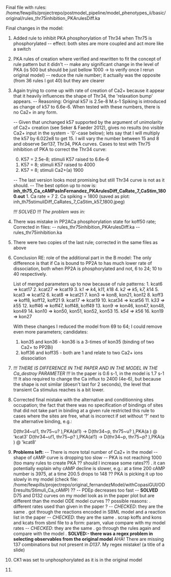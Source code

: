 Final file with rules:
/home/fewpills/projectrepo/postmodel_pipeline/model_phenotypes_ii/basic/original/rules_thr75inhibition_PKArulesDiff.ka

Final changes in the model:

1. Added rule to inhibit PKA phosphorylation of Thr34
   when Thr75 is phosphorylated -- effect: both sites are more
   coupled and act more like a switch
2. PKA rules of creation where verified and rewritten to
   fit the concept of rule pattern but it didn't
   -- make any significant change in the level of PKA (is 500 but should be
      just bellow 1000 -> to verify once I rerun original model)
   -- reduce the rule number; it actually was the opposite (from 36 rules I got 40)
      but they are clearer
3. Again trying to come up with rate of creation of Ca2+ because it appear
   that it heavily influences the shape of Thr34, the 'relaxation bump' appears.
   -- Reasoning:
       Original k57 is  2.5e-8 M.s-1
       Spiking is introduced as change of k57 to 6.6e-6. When tested with these numbers,
       there is no Ca2+ in any form.

    -- Given that unchanged k57 supported by the argument of unimolarity of Ca2+ creation
    (see Seker & Faeder 2012), gives no results (no visible Ca2+ input in the system - '0'-case below);
    lets say that I will multiply the k57 by 6.022e8 to get 15.  I will vary the number between
    15 and 8 and observe Ser137, Thr34, PKA curves.
    Cases to test with Thr75 inhibition of PKA to correct the Thr34 curve:

    0. K57 = 2.5e-8; stimuli K57 raised to 6.6e-6
    1. K57 = 8; stimuli K57 raised to 4000
    2. K57 = 8; stimuli Ca2+(a) 1900

    -- The last version looks most promising but still Thr34 curve is not as it should.
    -- The best option up to now is:
        __inh_th75_Ca_cAMPasInFernandez_PKArulesDiff_CaRate_7_CaStim_1800.out__
        1. Ca rate = 7
        2. Ca spiking = 1800
        (saved as plot: inh_th75stimuliDiff_CaRates_7_CaStim_k57_1800.jpeg)

   *!!! SOLVED !!! The problem was in:*

4. There was mistake in PP2ACa phosphorylation state for koff50 rate;
   Corrected in files:
   -- rules_thr75inhibition_PKArulesDiff.ka
   -- rules_thr75inhibition.ka

5. There were two copies of the last rule; corrected in the same files as above

6. Conclusion RE: role of the additional part in the B model:
   The only difference is that if Ca is bound to PP2A to has much lower
   rate of dissociation, both when PP2A is phosphorylated and not, 6 to 24; 10 to 40
   respectively.

    List of merged parameters up to now because of rule patterns:
        1. kcat6 => kcat17
        2. kcat27 => kcat19
        3. k*1 => k*4, k*11, k*18
        4. k*2 => k*5, k*7, k*14
        5. kcat3 => kcat12
        6. kcat8 => kcat21
        7. kon3 => kon8, kon21, kon12
        8. koff3 => koff8, koff12, koff21
        9. kcat17 => kcat19
        10. kcat34 => kcat56
        11. k*33 => k*55
        12. koff46 => koff47, koff48, koff49
        13. kon9 => kon46, kon47, kon48, kon49
        14. kon10 => kon50, kon51, kon52, kon53
        15. k*54 => k*56
        16. kon19 => kon27

    With these changes I reduced the model from 69 to 64; I could remove even more
    parameters; candidates:
    1. kon35 and kon36 - kon36 is a 3-times of kon35 (binding of two Ca2+ to PP2Bi)
    2. koff36 and koff35 - both are 1 and relate to two Ca2+ ions dissociation

7. *!!! THERE IS DIFFERENCE IN THE PAPER AND IN THE MODEL IN THE Ca_destroy PARAMETER !!!*
      In the paper is 0.6 s-1, in the model is 1.7 s-1 !!!
      It also required to change the Ca influx to 2400 (4e-6), but because the shape is not
      similar (doesn't last for 2 seconds), the level that transient Ca stimulus reaches is a bit lower.

8. Corrected final mistake with the alternative and conditionning sites occupation;
   the fact that there was no specification of bindings of sites that did not take part
   in binding at a given rule restricted this rule to cases where the sites are free, what is incorrect
   if set without ‘?’ next to the alternative binding, e.g.:

    D(thr34~u!1, thr75~u? ),PKA(a!1)  -> D(thr34~p, thr75~u? ),PKA(a  )   @ 'kcat3'
    D(thr34~u!1, thr75~p? ),PKA(a!1)  -> D(thr34~p, thr75~p? ),PKA(a  )   @ 'kcat8'

9. **Problems left:**
   -- There is more total number of Ca2+ in the model
   -- shape of cAMP curve is dropping too slow
   -- PKA is not reaching 1000 (too many rules to create PKA ?? should I increase some rates??)
       . it can potentially explain why cAMP decline is slower, e.g.:
       at a time 200 cAMP number is 3975, at a time 200.5 drops to 148 ?? PKA is picking it up too
       slowly in my model (check file:
       /home/fewpills/projectrepo/original_fernandezModel/withCopasiGUI/ODEresults/Stimuli_Ca_cAMP) ??
   -- PDEp decreases too fast
   -- **SOLVED** D75 and D132 curves on my model look as in the paper plot but are different than the
       model ODE model curves ?? possible reasons:
       . different rates used than given in the paper ? -- *CHECKED*: they are the same
       . got through the reactions encoded in SBML
        model and a reaction list in the paper -- *CHECKED*: they are the same
       . scrap koffs and kons and kcats from sbml file to a form: param, value
        compare with my model rates -- *CHECKED*: they are the same
        . go through the rules again and compare with the model
        . **SOLVED:- there was a regex problem in selecting observables
            from the original model**
            AHA! There are missing 137 combinations but not present in *D137*.
            My regex mistake! (a title of a slide)

10. CK1 was set to unphosphorylated as it is in the original model

11.
